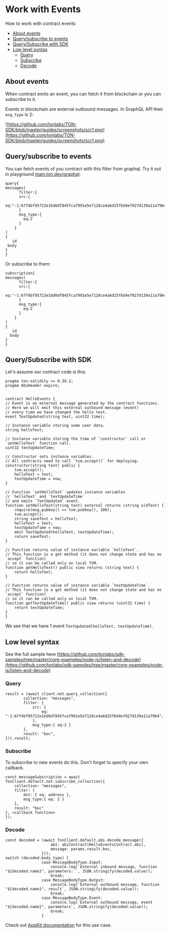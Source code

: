 # Work with Events

How to work with contract events

* [About events](work_with_events.md#about-events)
* [Query/subscribe to events](work_with_events.md#querysubscribe-to-events)
* [Query/Subscribe with SDK](work_with_events.md#querysubscribe-with-sdk)
* [Low level syntax](work_with_events.md#low-level-syntax)
  * [Query](work_with_events.md#query)
  * [Subscribe](work_with_events.md#subscribe)
  * [Decode](work_with_events.md#decode)

## About events

When contract emits an event, you can fetch it from blockchain or you can subscribe to it.

Events in blockchain are external outbound messages. In GraphQL API their `msg_type` is 2:

![https://github.com/tonlabs/TON-SDK/blob/master/guides/screenshots/scr1.png](https://github.com/tonlabs/TON-SDK/blob/master/guides/screenshots/scr1.png)

## Query/subscribe to events

You can fetch events of you contract with this filter from graphql. Try it out in playground [main.ton.dev/graphql](https://main.ton.dev/graphql):

```
query{
messages(
      filter:{ 
      src:{
        eq:"-1:67f4bf95722e1bd6df845fca7991e5e7128ce4a6d25f6d4ef027d139a11a7964"
      }
      msg_type:{
        eq:2
      }
    }
)
{
   id
 body
}
}
```

Or subscribe to them:

```
subscription{
messages(
      filter:{ 
      src:{
        eq:"-1:67f4bf95722e1bd6df845fca7991e5e7128ce4a6d25f6d4ef027d139a11a7964"
      }
      msg_type:{
        eq:2
      }
    }
)
{
   id
  body
}
}
```

## Query/Subscribe with SDK

Let's assume our contract code is this:

```
pragma ton-solidity >= 0.38.2;
pragma AbiHeader expire;


contract HelloEvents {
// Event is an external message generated by the contract functions.
// Here we will emit this external outbound message (event)
// every time we have changed the hello text.
event TextUpdated(string text, uint32 time);

// Instance variable storing some user data.
string helloText;

// Instance variable storing the time of `constructor` call or `setHelloText` function call.
uint32 textUpdateTime;

// Constructor sets instance variables.
// All contracts need to call `tvm.accept()` for deploying.
constructor(string text) public {
    tvm.accept();
    helloText = text;
    textUpdateTime = now;
}

// Function `setHelloText` updates instance variables
// `helloText` and `textUpdateTime` 
// and emits `TextUpdated` event.
function setHelloText(string text) external returns (string oldText) {
    require(msg.pubkey() == tvm.pubkey(), 100);
    tvm.accept();
    string saveText = helloText;
    helloText = text;
    textUpdateTime = now;
    emit TextUpdated(helloText, textUpdateTime);
    return saveText;
}

// Function returns value of instance variable `helloText`.
// This function is a get method (it does not change state and has no `accept` function)
// so it can be called only on local TVM.
function getHelloText() public view returns (string text) {
    return helloText;
}

// Function returns value of instance variable `textUpdateTime`.
// This function is a get method (it does not change state and has no `accept` function)
// so it can be called only on local TVM.
function getTextUpdateTime() public view returns (uint32 time) {
    return textUpdateTime;
}
}
```

We see that we have 1 event `TextUpdated(helloText, textUpdateTime)`.

## Low level syntax

See the full sample here [https://github.com/tonlabs/sdk-samples/tree/master/core-examples/node-js/listen-and-decode](https://github.com/tonlabs/sdk-samples/tree/master/core-examples/node-js/listen-and-decode)

### Query

```
result = (await client.net.query_collection({
        collection: "messages",
        filter: {
            src: {
                eq: "-1:67f4bf95722e1bd6df845fca7991e5e7128ce4a6d25f6d4ef027d139a11a7964",
            },
            msg_type:{ eq:2 }
        },
        result: "boc",
})).result;
```

### Subscribe

To subscribe to new events do this. Don't forget to specify your own callback.

```
const messageSubscription = await TonClient.default.net.subscribe_collection({
    collection: "messages",
    filter: {
        dst: { eq: address },
        msg_type:{ eq: 2 }
    },
    result: "boc"
}, <callback function>
});
```

### Decode

```
const decoded = (await TonClient.default.abi.decode_message({
                    abi: abiContract(HelloEventsContract.abi),
                    message: params.result.boc,
                }));
switch (decoded.body_type) {
                case MessageBodyType.Input:
                    console.log(`External inbound message, function "${decoded.name}", parameters: `, JSON.stringify(decoded.value));
                    break;
                case MessageBodyType.Output:
                    console.log(`External outbound message, function "${decoded.name}", result`, JSON.stringify(decoded.value));
                    break;
                case MessageBodyType.Event:
                    console.log(`External outbound message, event "${decoded.name}", parameters`, JSON.stringify(decoded.value));
                    break;
                }
```

Check out [AppKit documentation](https://github.com/tonlabs/appkit-js/blob/main/docs/guides/4\_work_with_events_in_appkit.md) for this use case.
